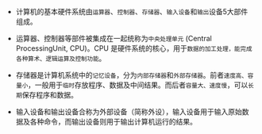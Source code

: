 
- 计算机的基本硬件系统由`运算器`、`控制器`、`存储器`、`输入设备`和`输出`设备5大部件组成。

- 运算器、控制器等部件被集成在一起统称为`中央处理单元` (Central ProcessingUnit, CPU)。CPU 是硬件系统的核心，用于`数据的加工处理，能完成各种算术、逻辑运算及控制功能`。

- 存储器是计算机系统中的`记忆设备`，分为`内部存储器`和`外部存储器`。前者`速度高、容量小`，一般用于`临时`存放程序、数据及中间结果。而后者`容量大、速度慢`，可以`长期`保存程序和数据。

- 输入设备和输出设备合称为外部设备（简称外设），输入设备用于输入原始数据及各种命令，而输出设备则用于输出计算机运行的结果。 